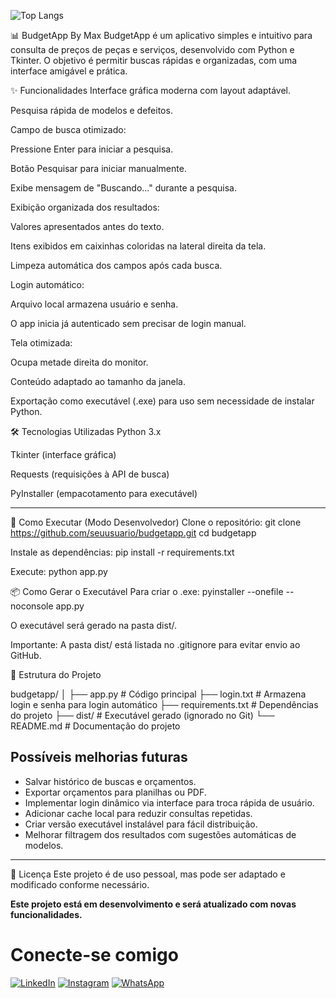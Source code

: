 ![Top Langs](https://github-readme-stats.vercel.app/api/top-langs/?username=maquisaao&layout=compact&theme=transparent&bg_color=000&title_color=E94D5F&text_color=FFF)

 📊 BudgetApp By Max
BudgetApp é um aplicativo simples e intuitivo para consulta de preços de peças e serviços, desenvolvido com Python e Tkinter.
O objetivo é permitir buscas rápidas e organizadas, com uma interface amigável e prática.

✨ Funcionalidades
Interface gráfica moderna com layout adaptável.

Pesquisa rápida de modelos e defeitos.

Campo de busca otimizado:

Pressione Enter para iniciar a pesquisa.

Botão Pesquisar para iniciar manualmente.

Exibe mensagem de "Buscando..." durante a pesquisa.

Exibição organizada dos resultados:

Valores apresentados antes do texto.

Itens exibidos em caixinhas coloridas na lateral direita da tela.

Limpeza automática dos campos após cada busca.

Login automático:

Arquivo local armazena usuário e senha.

O app inicia já autenticado sem precisar de login manual.

Tela otimizada:

Ocupa metade direita do monitor.

Conteúdo adaptado ao tamanho da janela.

Exportação como executável (.exe) para uso sem necessidade de instalar Python.

🛠️ Tecnologias Utilizadas
Python 3.x

Tkinter (interface gráfica)

Requests (requisições à API de busca)

PyInstaller (empacotamento para executável)

---
🚀 Como Executar (Modo Desenvolvedor)
Clone o repositório:
git clone https://github.com/seuusuario/budgetapp.git
cd budgetapp

Instale as dependências:
pip install -r requirements.txt

Execute:
python app.py

📦 Como Gerar o Executável
Para criar o .exe:
pyinstaller --onefile --noconsole app.py

O executável será gerado na pasta dist/.

Importante: A pasta dist/ está listada no .gitignore para evitar envio ao GitHub.

📂 Estrutura do Projeto

budgetapp/
│
├── app.py              # Código principal
├── login.txt           # Armazena login e senha para login automático
├── requirements.txt    # Dependências do projeto
├── dist/               # Executável gerado (ignorado no Git)
└── README.md           # Documentação do projeto


## Possíveis melhorias futuras

- Salvar histórico de buscas e orçamentos.
- Exportar orçamentos para planilhas ou PDF.
- Implementar login dinâmico via interface para troca rápida de usuário.
- Adicionar cache local para reduzir consultas repetidas.
- Criar versão executável instalável para fácil distribuição.
- Melhorar filtragem dos resultados com sugestões automáticas de modelos.

---

📄 Licença
Este projeto é de uso pessoal, mas pode ser adaptado e modificado conforme necessário.

**Este projeto está em desenvolvimento e será atualizado com novas funcionalidades.**

# Conecte-se comigo 

[![LinkedIn](https://img.shields.io/badge/LinkedIn-0077B5?style=for-the-badge&logo=linkedin&logoColor=white)](https://www.linkedin.com/in/maxw-pinheiro/)
[![Instagram](https://img.shields.io/badge/-Instagram-%23E4405F?style=for-the-badge&logo=instagram&logoColor=white)](https://www.instagram.com/omaxwilson/)
[![WhatsApp](https://img.shields.io/badge/WhatsApp-25D366?style=for-the-badge&logo=whatsapp&logoColor=white)](https://wa.me/5548991998504)


